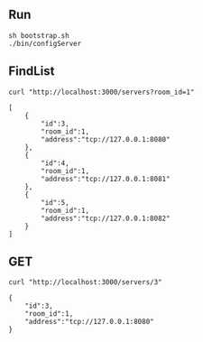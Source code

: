 
## Run ##
    sh bootstrap.sh
    ./bin/configServer

## FindList ##
    curl "http://localhost:3000/servers?room_id=1"

    [
        {
            "id":3,
            "room_id":1,
            "address":"tcp://127.0.0.1:8080"
        },
        {
            "id":4,
            "room_id":1,
            "address":"tcp://127.0.0.1:8081"
        },
        {
            "id":5,
            "room_id":1,
            "address":"tcp://127.0.0.1:8082"
        }
    ]

## GET ##
    curl "http://localhost:3000/servers/3"

    {
        "id":3,
        "room_id":1,
        "address":"tcp://127.0.0.1:8080"
    }
